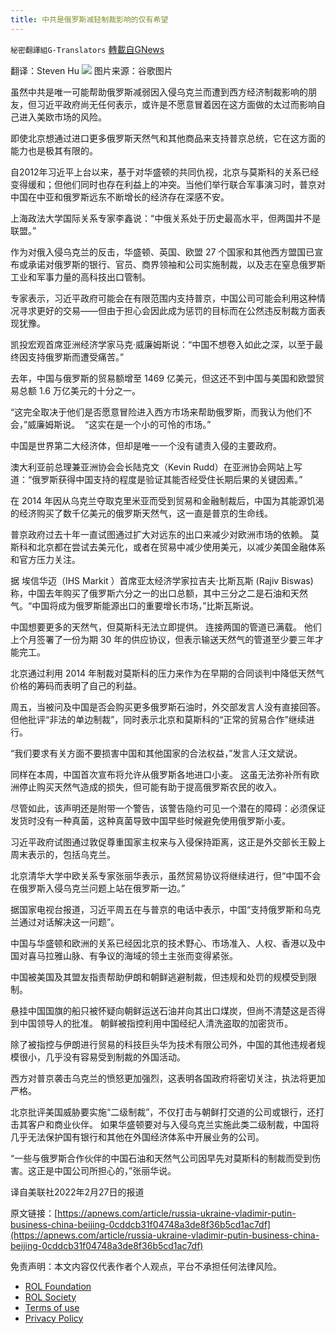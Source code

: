 ```yaml
---
title: 中共是俄罗斯减轻制裁影响的仅有希望
---
```

`秘密翻譯組G-Translators` [轉載自GNews](https://gnews.org/zh-hans/2075863/)

翻译：Steven Hu
![](https://assets.gnews.org/wp-content/uploads/2022/02/1-413.jpg)
图片来源：谷歌图片

虽然中共是唯一可能帮助俄罗斯减弱因入侵乌克兰而遭到西方经济制裁影响的朋友，但习近平政府尚无任何表示，或许是不愿意冒着因在这方面做的太过而影响自己进入美欧市场的风险。

即使北京想通过进口更多俄罗斯天然气和其他商品来支持普京总统，它在这方面的能力也是极其有限的。

自2012年习近平上台以来，基于对华盛顿的共同仇视，北京与莫斯科的关系已经变得缓和；但他们同时也存在利益上的冲突。当他们举行联合军事演习时，普京对中国在中亚和俄罗斯远东不断增长的经济存在深感不安。

上海政法大学国际关系专家李鑫说：“中俄关系处于历史最高水平，但两国并不是联盟。”

作为对俄入侵乌克兰的反击，华盛顿、英国、欧盟 27 个国家和其他西方盟国已宣布或承诺对俄罗斯的银行、官员、商界领袖和公司实施制裁，以及志在窒息俄罗斯工业和军事力量的高科技出口管制。

专家表示，习近平政府可能会在有限范围内支持普京，中国公司可能会利用这种情况寻求更好的交易——但由于担心会因此成为惩罚的目标而在公然违反制裁方面表现犹豫。

凯投宏观首席亚洲经济学家马克·威廉姆斯说：“中国不想卷入如此之深，以至于最终因支持俄罗斯而遭受痛苦。”

去年，中国与俄罗斯的贸易额增至 1469 亿美元，但这还不到中国与美国和欧盟贸易总额 1.6 万亿美元的十分之一。

“这完全取决于他们是否愿意冒险进入西方市场来帮助俄罗斯，而我认为他们不会，”威廉姆斯说。  “这实在是一个小的可怜的市场。”

中国是世界第二大经济体，但却是唯一一个没有谴责入侵的主要政府。

澳大利亚前总理兼亚洲协会会长陆克文（Kevin Rudd）在亚洲协会网站上写道：“俄罗斯获得中国支持的程度是验证其能否经受住长期后果的关键因素。”

在 2014 年因从乌克兰夺取克里米亚而受到贸易和金融制裁后，中国为其能源饥渴的经济购买了数千亿美元的俄罗斯天然气，这一直是普京的生命线。

普京政府过去十年一直试图通过扩大对远东的出口来减少对欧洲市场的依赖。 莫斯科和北京都在尝试去美元化，或者在贸易中减少使用美元，以减少美国金融体系和官方压力关注。

据 埃信华迈（IHS Markit ）首席亚太经济学家拉吉夫·比斯瓦斯 (Rajiv Biswas) 称，中国去年购买了俄罗斯六分之一的出口总额，其中三分之二是石油和天然气。“中国将成为俄罗斯能源出口的重要增长市场，”比斯瓦斯说。

中国想要更多的天然气，但莫斯科无法立即提供。 连接两国的管道已满载。 他们上个月签署了一份为期 30 年的供应协议，但表示输送天然气的管道至少要三年才能完工。

北京通过利用 2014 年制裁对莫斯科的压力来作为在早期的合同谈判中降低天然气价格的筹码而表明了自己的利益。

周五，当被问及中国是否会购买更多俄罗斯石油时，外交部发言人没有直接回答。 但他批评“非法的单边制裁”，同时表示北京和莫斯科的“正常的贸易合作”继续进行。

“我们要求有关方面不要损害中国和其他国家的合法权益，”发言人汪文斌说。

同样在本周，中国首次宣布将允许从俄罗斯各地进口小麦。 这虽无法弥补所有欧洲停止购买天然气造成的损失，但可能有助于提高俄罗斯农民的收入。

尽管如此，该声明还是附带一个警告，该警告隐约可见一个潜在的障碍：必须保证发货时没有一种真菌，这种真菌导致中国早些时候避免使用俄罗斯小麦。

习近平政府试图通过敦促尊重国家主权来与入侵保持距离，这正是外交部长王毅上周末表示的，包括乌克兰。

北京清华大学中欧关系专家张丽华表示，虽然贸易协议将继续进行，但“中国不会在俄罗斯入侵乌克兰问题上站在俄罗斯一边。”

据国家电视台报道，习近平周五在与普京的电话中表示，中国“支持俄罗斯和乌克兰通过对话解决这一问题”。

中国与华盛顿和欧洲的关系已经因北京的技术野心、市场准入、人权、香港以及中国对喜马拉雅山脉、有争议的海域的领土主张而变得紧张。

中国被美国及其盟友指责帮助伊朗和朝鲜逃避制裁，但违规和处罚的规模受到限制。

悬挂中国国旗的船只被怀疑向朝鲜运送石油并向其出口煤炭，但尚不清楚这是否得到中国领导人的批准。 朝鲜被指控利用中国经纪人清洗盗取的加密货币。

除了被指控与伊朗进行贸易的科技巨头华为技术有限公司外，中国的其他违规者规模很小，几乎没有容易受到制裁的外国活动。

西方对普京袭击乌克兰的愤怒更加强烈，这表明各国政府将密切关注，执法将更加严格。

北京批评美国威胁要实施“二级制裁”，不仅打击与朝鲜打交道的公司或银行，还打击其客户和商业伙伴。 如果华盛顿要对与入侵乌克兰实施此类二级制裁，中国将几乎无法保护国有银行和其他在外国经济体系中开展业务的公司。

“一些与俄罗斯合作伙伴的中国石油和天然气公司因早先对莫斯科的制裁而受到伤害。这正是中国公司所担心的，”张丽华说。

译自美联社2022年2月27日的报道

原文链接：[https://apnews.com/article/russia-ukraine-vladimir-putin-business-china-beijing-0cddcb31f04748a3de8f36b5cd1ac7df](https://apnews.com/article/russia-ukraine-vladimir-putin-business-china-beijing-0cddcb31f04748a3de8f36b5cd1ac7df)

 

免责声明：本文内容仅代表作者个人观点，平台不承担任何法律风险。

- [ROL Foundation](https://rolfoundation.org/)
- [ROL Society](https://rolsociety.org/)
- [Terms of use](https://gnews.org/terms-of-use-3/)
- [Privacy Policy](https://gnews.org/privacy-policy/)
